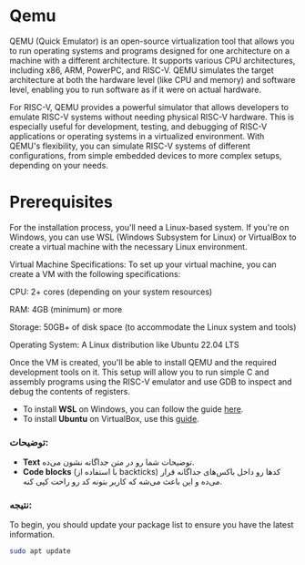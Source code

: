 # Qemu
QEMU (Quick Emulator) is an open-source virtualization tool that allows you to run operating systems and programs designed for one architecture on a machine with a different architecture. It supports various CPU architectures, including x86, ARM, PowerPC, and RISC-V. QEMU simulates the target architecture at both the hardware level (like CPU and memory) and software level, enabling you to run software as if it were on actual hardware.

For RISC-V, QEMU provides a powerful simulator that allows developers to emulate RISC-V systems without needing physical RISC-V hardware. This is especially useful for development, testing, and debugging of RISC-V applications or operating systems in a virtualized environment. With QEMU's flexibility, you can simulate RISC-V systems of different configurations, from simple embedded devices to more complex setups, depending on your needs.
# Prerequisites
For the installation process, you'll need a Linux-based system. If you're on Windows, you can use WSL (Windows Subsystem for Linux) or VirtualBox to create a virtual machine with the necessary Linux environment.

Virtual Machine Specifications:
To set up your virtual machine, you can create a VM with the following specifications:

CPU: 2+ cores (depending on your system resources)

RAM: 4GB (minimum) or more

Storage: 50GB+ of disk space (to accommodate the Linux system and tools)

Operating System: A Linux distribution like Ubuntu 22.04 LTS

Once the VM is created, you'll be able to install QEMU and the required development tools on it. This setup will allow you to run simple C and assembly programs using the RISC-V emulator and use GDB to inspect and debug the contents of registers.

- To install **WSL** on Windows, you can follow the guide [here](https://docs.microsoft.com/en-us/windows/wsl/install).
- To install **Ubuntu** on VirtualBox, use this [guide](https://www.youtube.com/watch?v=p4P0s9GtDDM).



### توضیحات:
- **Text** توضیحات شما رو در متن جداگانه نشون می‌ده.
- **Code blocks** (با استفاده از backticks) کدها رو داخل باکس‌های جداگانه قرار می‌ده و این باعث می‌شه که کاربر بتونه کد رو راحت کپی کنه.

### نتیجه:

To begin, you should update your package list to ensure you have the latest information.

```bash
sudo apt update
